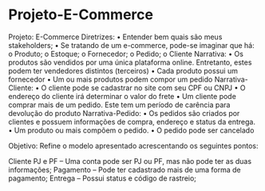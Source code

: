 # Projeto-E-Commerce

Projeto: E-Commerce
Diretrizes: 
•	Entender bem quais são meus stakeholders;
•	 Se tratando de um e-commerce, pode-se imaginar que há:
o	Produto;
o	Estoque;
o	Fornecedor;
o	Pedido;
o	Cliente
Narrativa:
•	Os produtos são vendidos por uma única plataforma online. Entretanto, estes podem ter vendedores distintos (terceiros)
•	Cada produto possui um fornecedor
•	Um ou mais produtos podem compor um pedido
Narrativa-Cliente:
•	O cliente pode se cadastrar no site com seu CPF ou CNPJ
•	O endereço do cliente irá determinar o valor do frete
•	Um cliente pode comprar mais de um pedido. Este tem um período de carência para devolução do produto
Narrativa-Pedido:
•	Os pedidos são criados por clientes e possuem informações de compra, endereço e status da entrega.
•	Um produto ou mais compõem o pedido.
•	O pedido pode ser cancelado

Objetivo:
Refine o modelo apresentado acrescentando os seguintes pontos:

Cliente PJ e PF – Uma conta pode ser PJ ou PF, mas não pode ter as duas informações;
Pagamento – Pode ter cadastrado mais de uma forma de pagamento;
Entrega – Possui status e código de rastreio;

